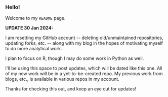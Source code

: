 ### Hello!

Welcome to my `README` page.

**UPDATE 30 Jan 2024:**
<p>I am resetting my GitHub account -- deleting old/unmaintained repositories, updating forks, etc. -- along with my blog in the hopes of motivating myself to do more analytical work.</p>
<p>I plan to focus on R, though I may do some work in Python as well.</p>
<p>I'll be using this space to post updates, which will be dated like this one.  All of my new work will be in a yet-to-be-created repo.  My previous work from blogs, etc., is available in various repos in my account.</p>
<p>Thanks for checking this out, and keep an eye out for updates!</p>
<br>

<!--
**richard-ian-carpenter/richard-ian-carpenter** is a ✨ _special_ ✨ repository because its `README.md` (this file) appears on your GitHub profile.

Here are some ideas to get you started:

- 🔭 I’m currently working on ...
- 🌱 I’m currently learning ...
- 👯 I’m looking to collaborate on ...
- 🤔 I’m looking for help with ...
- 💬 Ask me about ...
- 📫 How to reach me: ...
- 😄 Pronouns: ...
- ⚡ Fun fact: ...
-->
